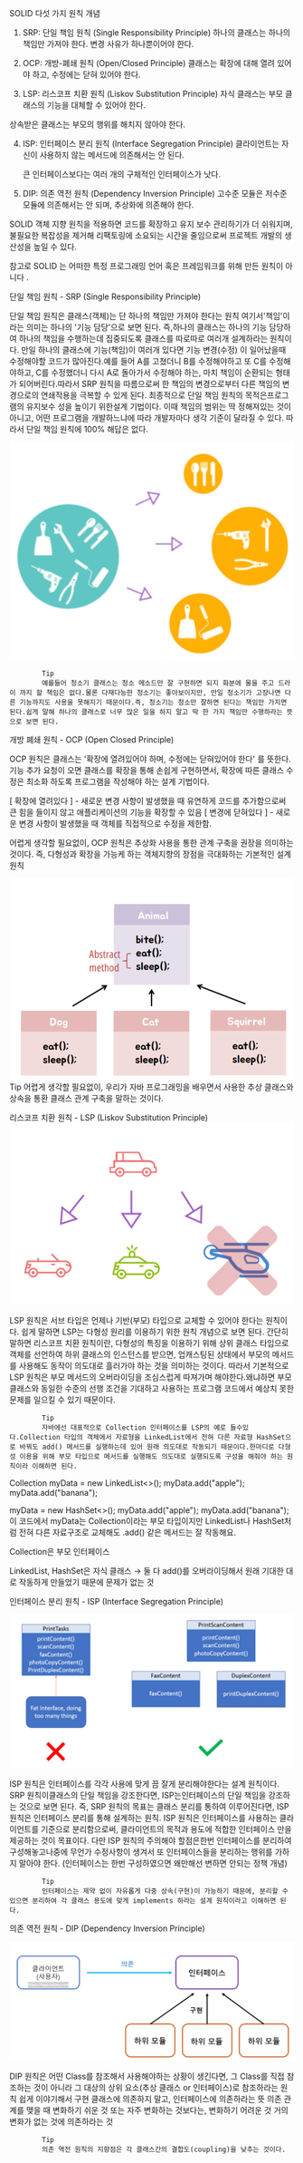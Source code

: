 SOLID 다섯 가지 원칙 개념
1. SRP: 단일 책임 원칙 (Single Responsibility Principle)
   하나의 클래스는 하나의 책임만 가져야 한다.
    변경 사유가 하나뿐이어야 한다.

2. OCP: 개방-폐쇄 원칙 (Open/Closed Principle)
   클래스는 확장에 대해 열려 있어야 하고, 수정에는 닫혀 있어야 한다.

3. LSP: 리스코프 치환 원칙 (Liskov Substitution Principle)
   자식 클래스는 부모 클래스의 기능을 대체할 수 있어야 한다.

상속받은 클래스는 부모의 행위를 해치지 않아야 한다.

4. ISP: 인터페이스 분리 원칙 (Interface Segregation Principle)
   클라이언트는 자신이 사용하지 않는 메서드에 의존해서는 안 된다.

    큰 인터페이스보다는 여러 개의 구체적인 인터페이스가 낫다.

5. DIP: 의존 역전 원칙 (Dependency Inversion Principle)
   고수준 모듈은 저수준 모듈에 의존해서는 안 되며, 추상화에 의존해야 한다.

SOLID 객체 지향 원칙을 적용하면 코드를 확장하고 유지 보수 관리하기가 더 쉬워지며, 불필요한 복잡성을 제거해 리팩토링에 소요되는 시간을 줄임으로써 프로젝트 개발의 생산성을 높일 수 있다.

참고로 SOLID 는 어떠한 특정 프로그래밍 언어 혹은 프레임워크를 위해 만든 원칙이 아니다 .


단일 책임 원칙 - SRP (Single Responsibility Principle)

단일 책임 원칙은 클래스(객체)는 단 하나의 책임만 가져야 한다는 원칙
여기서'책임'이라는 의미는 하나의 '기능 담당'으로 보면 된다.
즉,하나의 클래스는 하나의 기능 담당하여 하나의 책임을 수행하는데 집중되도록 클래스를 따로따로 여러개 설계하라는 원칙이다.
만일 하나의 클래스에 기능(책임)이 여러개 있다면 기능 변경(수정) 이 일어났을때 수정해야할 코드가 많아진다.예를 들어 A를 고쳤더니 B를 수정해야하고 또 C를 수정해야하고, C를 수정했더니 다시 A로 돌아가서 수정해야 하는, 마치 책임이 순환되는 형태가 되어버린다.따라서 SRP 원칙을 따름으로써 한 책임의 변경으로부터 다른 책임의 변경으로의 연쇄작용을 극복할 수 있게 된다.
최종적으로 단일 책임 원칙의 목적은프로그램의 유지보수 성을 높이기 위한설계 기법이다.
이때 책임의 범위는 딱 정해져있는 것이 아니고, 어떤 프로그램을 개발하느냐에 따라 개발자마다 생각 기준이 달라질 수 있다. 따라서 단일 책임 원칙에 100% 해답은 없다.

![img.png](SRP.png)

            Tip
            예를들어 청소기 클래스는 청소 메소드만 잘 구현하면 되지 화분에 물을 주고 드라이 까지 할 책임은 없다.물론 다재다능한 청소기는 좋아보이지만, 만일 청소기가 고장나면 다른 기능까지도 사용을 못해지기 때문이다.즉, 청소기는 청소만 잘하면 된다는 책임만 가지면 된다.쉽게 말해 하나의 클래스로 너무 많은 일을 하지 말고 딱 한 가지 책임만 수행하라는 뜻으로 보면 된다.
개방 폐쇄 원칙 - OCP (Open Closed Principle)



OCP 원칙은 클래스는 '확장에 열려있어야 하며, 수정에는 닫혀있어야 한다' 를 뜻한다.
기능 추가 요청이 오면 클래스를 확장을 통해 손쉽게 구현하면서, 확장에 따른 클래스 수정은 최소화 하도록 프로그램을 작성해야 하는 설계 기법이다.

[ 확장에 열려있다 ] - 새로운 변경 사항이 발생했을 때 유연하게 코드를 추가함으로써 큰 힘을 들이지 않고 애플리케이션의 기능을 확장할 수 있음
[ 변경에 닫혀있다 ] - 새로운 변경 사항이 발생했을 때 객체를 직접적으로 수정을 제한함. 


어렵게 생각할 필요없이, OCP 원칙은 추상화 사용을 통한 관계 구축을 권장을 의미하는 것이다.
즉, 다형성과 확장을 가능케 하는 객체지향의 장점을 극대화하는 기본적인 설계 원칙


![img_1.png](OCP.png)
            Tip
            어렵게 생각할 필요없이, 우리가 자바 프로그래밍을 배우면서 사용한 추상 클래스와 상속을 통환 클래스 관계 구축을 말하는 것이다.

리스코프 치환 원칙 - LSP (Liskov Substitution Principle)
![img.png](LSP.png)


LSP 원칙은 서브 타입은 언제나 기반(부모) 타입으로 교체할 수 있어야 한다는 원칙이다.
쉽게 말하면 LSP는 다형성 원리를 이용하기 위한 원칙 개념으로 보면 된다.
간단히 말하면 리스코프 치환 원칙이란, 다형성의 특징을 이용하기 위해 상위 클래스 타입으로 객체를 선언하여 하위 클래스의 인스턴스를 받으면, 업캐스팅된 상태에서 부모의 메서드를 사용해도 동작이 의도대로 흘러가야 하는 것을 의미하는 것이다.
따라서 기본적으로 LSP 원칙은 부모 메서드의 오버라이딩을 조심스럽게 따져가며 해야한다.왜냐하면 부모 클래스와 동일한 수준의 선행 조건을 기대하고 사용하는 프로그램 코드에서 예상치 못한 문제를 일으킬 수 있기 때문이다.



            Tip
            자바에선 대표적으로 Collection 인터페이스를 LSP의 예로 들수있다.Collection 타입의 객체에서 자료형을 LinkedList에서 전혀 다른 자료형 HashSet으로 바꿔도 add() 메서드를 실행하는데 있어 원래 의도대로 작동되기 때문이다.한마디로 다형성 이용을 위해 부모 타입으로 메서드를 실행해도 의도대로 실행되도록 구성을 해줘야 하는 원칙이라 이해하면 된다.
Collection<String> myData = new LinkedList<>();
myData.add("apple");
myData.add("banana");

myData = new HashSet<>();
myData.add("apple");
myData.add("banana");
이 코드에서 myData는 Collection이라는 부모 타입이지만
LinkedList나 HashSet처럼 전혀 다른 자료구조로 교체해도 .add() 같은 메서드는 잘 작동해요.

Collection은 부모 인터페이스

LinkedList, HashSet은 자식 클래스
→ 둘 다 add()를 오버라이딩해서 원래 기대한 대로 작동하게 만들었기 때문에 문제가 없는 것


인터페이스 분리 원칙 - ISP (Interface Segregation Principle)

![img.png](ISP.png)

ISP 원칙은 인터페이스를 각각 사용에 맞게 끔 잘게 분리해야한다는 설계 원칙이다.
SRP 원칙이클래스의 단일 책임을 강조한다면, ISP는인터페이스의 단일 책임을 강조하는 것으로 보면 된다.
즉, SRP 원칙의 목표는 클래스 분리를 통하여 이루어진다면, ISP 원칙은 인터페이스 분리를 통해 설계하는 원칙.
ISP 원칙은 인터페이스를 사용하는 클라이언트를 기준으로 분리함으로써, 클라이언트의 목적과 용도에 적합한 인터페이스 만을 제공하는 것이 목표이다.
다만 ISP 원칙의 주의해야 할점은한번 인터페이스를 분리하여 구성해놓고나중에 무언가 수정사항이 생겨서 또 인터페이스들을 분리하는 행위를 가하지 말아야 한다. (인터페이스는 한번 구성하였으면 왜만해선 변하면 안되는 정책 개념)



            Tip
            인터페이스는 제약 없이 자유롭게 다중 상속(구현)이 가능하기 때문에, 분리할 수 있으면 분리하여 각 클래스 용도에 맞게 implements 하라는 설계 원칙이라고 이해하면 된다.


의존 역전 원칙 - DIP (Dependency Inversion Principle)

![img.png](DIP.png)

DIP 원칙은 어떤 Class를 참조해서 사용해야하는 상황이 생긴다면, 그 Class를 직접 참조하는 것이 아니라 그 대상의 상위 요소(추상 클래스 or 인터페이스)로 참조하라는 원칙
쉽게 이야기해서 구현 클래스에 의존하지 말고, 인터페이스에 의존하라는 뜻
의존 관계를 맺을 때 변화하기 쉬운 것 또는 자주 변화하는 것보다는, 변화하기 어려운 것 거의 변화가 없는 것에 의존하라는 것



            Tip
            의존 역전 원칙의 지향점은 각 클래스간의 결합도(coupling)을 낮추는 것이다.
